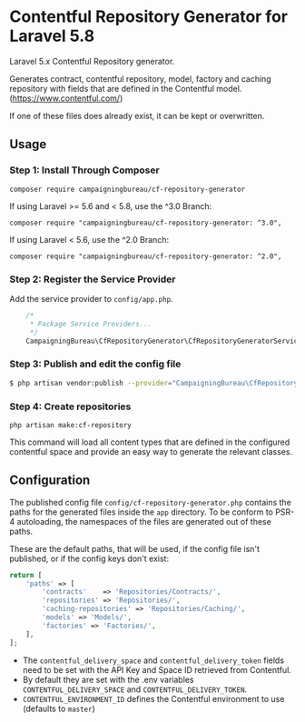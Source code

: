 # Contentful Repository Generator for Laravel 5.8

Laravel 5.x Contentful Repository generator.

Generates contract, contentful repository, model, factory and caching repository with fields that are defined in the Contentful model. (https://www.contentful.com/)

If one of these files does already exist, it can be kept or overwritten.

## Usage

### Step 1: Install Through Composer

```
composer require campaigningbureau/cf-repository-generator
```

If using Laravel >= 5.6 and < 5.8, use the ^3.0 Branch:
```
composer require "campaigningbureau/cf-repository-generator: ^3.0",
```

If using Laravel < 5.6, use the ^2.0 Branch:
```
composer require "campaigningbureau/cf-repository-generator: ^2.0",
```

### Step 2: Register the Service Provider

Add the service provider to `config/app.php`.

```php
	/*
	 * Package Service Providers...
	 */
	CampaigningBureau\CfRepositoryGenerator\CfRepositoryGeneratorServiceProvider::class,
```

### Step 3: Publish and edit the config file

```bash
$ php artisan vendor:publish --provider="CampaigningBureau\CfRepositoryGenerator\CfRepositoryGeneratorServiceProvider"
```

### Step 4: Create repositories

`php artisan make:cf-repository`

This command will load all content types that are defined in the configured contentful space and provide an easy way to generate the relevant classes. 


## Configuration

The published config file `config/cf-repository-generator.php` contains the paths for the generated files inside the `app` directory. 
To be conform to PSR-4 autoloading, the namespaces of the files are generated out of these paths.

These are the default paths, that will be used, if the config file isn't published, or if the config keys don't exist: 

```php
return [
    'paths' => [
        'contracts'    => 'Repositories/Contracts/',
        'repositories' => 'Repositories/',
        'caching-repositories' => 'Repositories/Caching/',
        'models' => 'Models/',
        'factories' => 'Factories/',
    ],
];
```

- The `contentful_delivery_space` and `contentful_delivery_token` fields need to be set with the API Key and Space ID retrieved from Contentful.  
- By default they are set with the .env variables `CONTENTFUL_DELIVERY_SPACE` and `CONTENTFUL_DELIVERY_TOKEN`.
- `CONTENTFUL_ENVIRONMENT_ID` defines the Contentful environment to use (defaults to `master`)